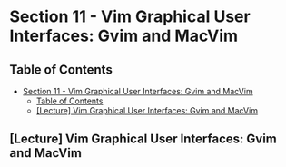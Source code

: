 # Section 11 - Vim Graphical User Interfaces: Gvim and MacVim

## Table of Contents

- [Section 11 - Vim Graphical User Interfaces: Gvim and MacVim](#section-11---vim-graphical-user-interfaces-gvim-and-macvim)
  - [Table of Contents](#table-of-contents)
  - [[Lecture] Vim Graphical User Interfaces: Gvim and MacVim](#lecture-vim-graphical-user-interfaces-gvim-and-macvim)

## [Lecture] Vim Graphical User Interfaces: Gvim and MacVim